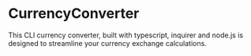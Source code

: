 # CurrencyConverter
This CLI currency converter, built with typescript, inquirer and node.js is designed to streamline your currency exchange calculations.
